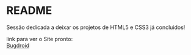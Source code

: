 # README

Sessão dedicada a deixar os projetos de HTML5 e CSS3 já concluidos!

link para ver o Site pronto:<br><a href="https://tiagojunker.github.io/Projetos/bugdroid/index.html" target="_blank">Bugdroid</a>